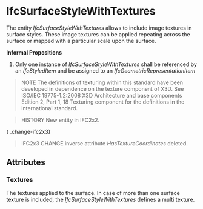 # IfcSurfaceStyleWithTextures

The entity _IfcSurfaceStyleWithTextures_ allows to include image textures in surface styles. These image textures can be applied repeating across the surface or mapped with a particular scale upon the surface.

**Informal Propositions**

1. Only one instance of _IfcSurfaceStyleWithTextures_ shall be referenced by an _IfcStyledItem_ and be assigned to an _IfcGeometricRepresentationItem_

> NOTE  The definitions of texturing within this standard have been developed in dependence on the texture component of X3D. See ISO/IEC 19775-1.2:2008 X3D Architecture and base components Edition 2, Part 1, 18 Texturing component for the definitions in the international standard.

> HISTORY  New entity in IFC2x2.

{ .change-ifc2x3}
> IFC2x3 CHANGE  inverse attribute _HasTextureCoordinates_ deleted.

## Attributes

### Textures
The textures applied to the surface. In case of more than one surface texture is included, the _IfcSurfaceStyleWithTextures_ defines a multi texture.
